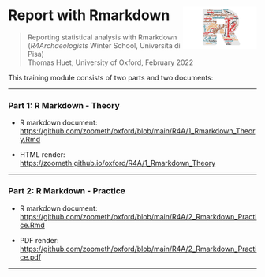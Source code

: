 # Report with Rmarkdown <img src="www/logo.png" width='150px' align="right"/>
> Reporting statistical analysis with Rmarkdown (*R4Archaeologists* Winter School, Universita di Pisa)  
> Thomas Huet, University of Oxford, February 2022

This training module consists of two parts and two documents:

---

### Part 1: R Markdown - Theory

* R markdown document: https://github.com/zoometh/oxford/blob/main/R4A/1_Rmarkdown_Theory.Rmd

* HTML render: https://zoometh.github.io/oxford/R4A/1_Rmarkdown_Theory  

---

### Part 2: R Markdown - Practice

* R markdown document: https://github.com/zoometh/oxford/blob/main/R4A/2_Rmarkdown_Practice.Rmd

* PDF render: https://github.com/zoometh/oxford/blob/main/R4A/2_Rmarkdown_Practice.pdf  

---
